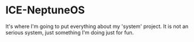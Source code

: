 # ICE-NeptuneOS
It's where I'm going to put everything about my 'system' project. 
It is not an serious system, just something I'm doing just for fun.
